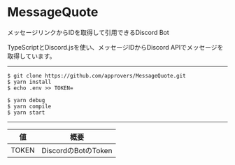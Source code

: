 # MessageQuote

メッセージリンクからIDを取得して引用できるDiscord Bot

TypeScriptとDiscord.jsを使い、メッセージIDからDiscord APIでメッセージを取得しています。

----

```shell
$ git clone https://github.com/approvers/MessageQuote.git
$ yarn install 
$ echo .env >> TOKEN=
```

```shell
$ yarn debug 
$ yarn compile
$ yarn start
```

----

| 値 | 概要 |
| --- | --- |
| TOKEN | DiscordのBotのToken |
